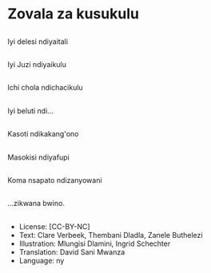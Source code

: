 # Zovala za kusukulu

##
Iyi delesi ndiyaitali

##
Iyi Juzi ndiyaikulu

##
Ichi chola ndichacikulu

##
Iyi beluti ndi...

##
Kasoti ndikakang'ono

##
Masokisi ndiyafupi

##
Koma nsapato ndizanyowani

##
...zikwana bwino.

##
* License: [CC-BY-NC]
* Text: Clare Verbeek, Thembani Dladla, Zanele Buthelezi
* Illustration: Mlungisi Dlamini, Ingrid Schechter
* Translation: David Sani Mwanza
* Language: ny
